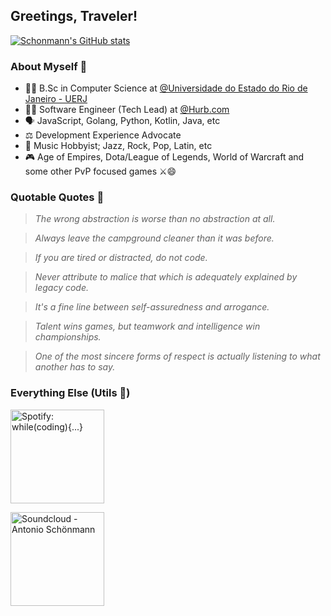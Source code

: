 ## Greetings, Traveler!

[![Schonmann's GitHub stats](https://github-readme-stats.vercel.app/api?username=schonmann&count_private=true&show_icons=true&theme=tokyonight&hide=prs,contribs,issues,stars)](https://github.com/anuraghazra/github-readme-stats)

### About Myself 👤

* 👨‍🎓 B.Sc in Computer Science at [@Universidade do Estado do Rio de Janeiro - UERJ](https://www.uerj.br/)
* 👨‍💻 Software Engineer (Tech Lead) at [@Hurb.com](https://github.com/hurbcom)
* 🗣️ JavaScript, Golang, Python, Kotlin, Java, etc
* ⚖️‍ Development Experience Advocate
* 🎸 Music Hobbyist; Jazz, Rock, Pop, Latin, etc
* 🎮 Age of Empires, Dota/League of Legends, World of Warcraft and some other PvP focused games ⚔️😄

### Quotable Quotes 📜

> _The wrong abstraction is worse than no abstraction at all._

> _Always leave the campground cleaner than it was before._

> _If you are tired or distracted, do not code._

> _Never attribute to malice that which is adequately explained by legacy code._

> _It's a fine line between self-assuredness and arrogance._

> _Talent wins games, but teamwork and intelligence win championships._

> _One of the most sincere forms of respect is actually listening to what another has to say._

### Everything Else (Utils 🤡)


[<img src="https://storage.googleapis.com/pr-newsroom-wp/1/2018/11/Spotify_Logo_CMYK_Green.png" width="150" alt="Spotify: while(coding){...}" />](https://open.spotify.com/playlist/6zf4wYtzwtkZ5WXjQptVjG?si=641a06efadfb4fe1)

[<img src="https://d21pahz0q2d74.cloudfront.net/wp-content/uploads/2020/08/soundcloud-logo-png-5.png" width="150" alt="Soundcloud - Antonio Schönmann" />](https://soundcloud.com/antonio-schoenmann)



